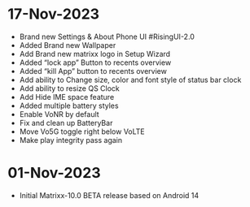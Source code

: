 # 17-Nov-2023
- Brand new Settings & About Phone UI #RisingUI-2.0
- Added Brand new Wallpaper
- Add Brand new matrixx logo in Setup Wizard
- Added “lock app” Button to recents overview
- Added “kill App” button to recents overview
- Add ability to Change size, color and font style of status bar clock
- Add ability to resize QS Clock
- Add Hide IME space feature
- Added multiple battery styles
- Enable VoNR by default
- Fix and clean up BatteryBar
- Move Vo5G toggle right below VoLTE
- Make play integrity pass again

# 01-Nov-2023

- Initial Matrixx-10.0 BETA release based on Android 14


